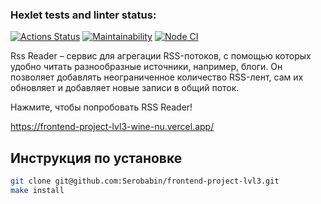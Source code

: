 ### Hexlet tests and linter status:
[![Actions Status](https://github.com/Serobabin/frontend-project-lvl3/workflows/hexlet-check/badge.svg)](https://github.com/Serobabin/frontend-project-lvl3/actions)
[![Maintainability](https://api.codeclimate.com/v1/badges/a99a88d28ad37a79dbf6/maintainability)](https://codeclimate.com/github/Serobabin/frontend-project-lvl3/maintainability)
[![Node CI](https://github.com/Serobabin/frontend-project-lvl3/workflows/Node%20CI/badge.svg)](https://github.com/Serobabin/frontend-project-lvl3/actions)


Rss Reader – сервис для агрегации RSS-потоков, с помощью которых удобно читать разнообразные источники, например, блоги. Он позволяет добавлять неограниченное количество RSS-лент, сам их обновляет и добавляет новые записи в общий поток.

Нажмите, чтобы попробовать RSS Reader!

https://frontend-project-lvl3-wine-nu.vercel.app/

## Инструкция по установке

```bash
git clone git@github.com:Serobabin/frontend-project-lvl3.git
make install
```


